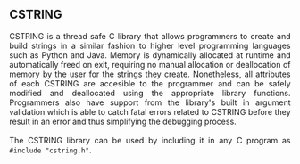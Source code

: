 ## CSTRING
<p align="justify">
CSTRING is a thread safe C library that allows programmers to create and build strings in a similar fashion to higher level programming languages such as Python and Java. Memory is dynamically allocated at runtime and automatically freed on exit, requiring no manual allocation or deallocation of memory by the user for the strings they create. Nonetheless, all attributes of each CSTRING are accesible to the programmer and can be safely modified and deallocated using the appropriate library functions. Programmers also have support from the library's built in argument validation which is able to catch fatal errors related to CSTRING before they result in an error and thus simplifying the debugging process.
<br><br>
The CSTRING library can be used by including it in any C program as <code>#include "cstring.h"</code>.
</p>
